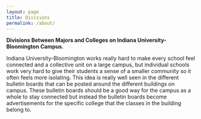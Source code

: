 ```yaml
---
layout: page
title: Divisions
permalink: /about/
---
```


**Divisions Between Majors and Colleges on Indiana University-Bloomington Campus.**

Indiana University-Bloomington works really hard to make every school feel connected and a collective unit on a large campus, but individual schools work very hard to give their students a sense of a smaller community so it often feels more isolating. This idea is really well seen in the different bulletin boards that can be posted around the different buildings on campus. These bulletin boards should be a good way for the campus as a whole to stay connected but instead the bulletin boards become advertisements for the specific college that the classes in the building belong to. 

